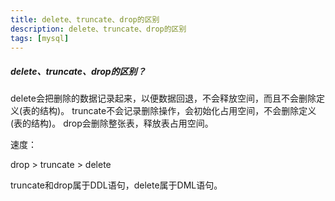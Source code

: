 ```yaml
---
title: delete、truncate、drop的区别
description: delete、truncate、drop的区别
tags: [mysql]
---
```


##### delete、truncate、drop的区别？
delete会把删除的数据记录起来，以便数据回退，不会释放空间，而且不会删除定义(表的结构)。
truncate不会记录删除操作，会初始化占用空间，不会删除定义(表的结构)。
drop会删除整张表，释放表占用空间。


速度：

drop > truncate > delete

truncate和drop属于DDL语句，delete属于DML语句。
